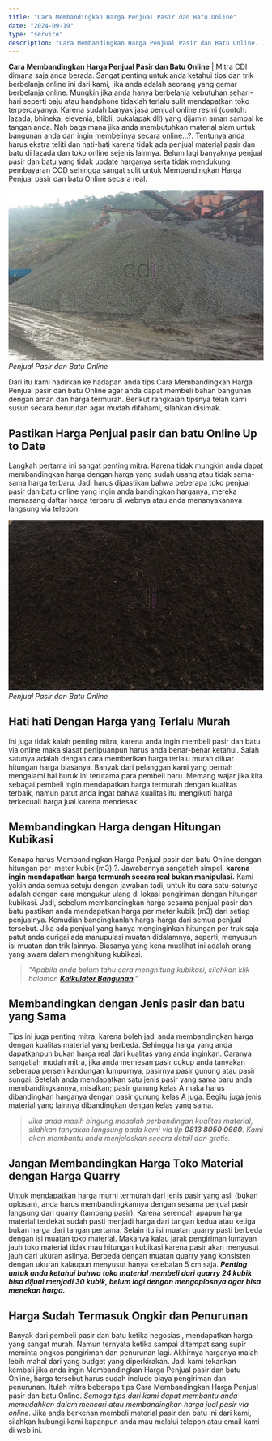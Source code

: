 ```yaml
---
title: "Cara Membandingkan Harga Penjual Pasir dan Batu Online"
date: "2024-09-19"
type: "service"
description: "Cara Membandingkan Harga Penjual Pasir dan Batu Online. Itulah mitra beberapa tips Cara Membandingkan Harga Penjual pasir dan batu Online. _Semoga tips dari..."
---
```


**Cara Membandingkan Harga Penjual Pasir dan Batu Online** | Mitra CDI dimana saja anda berada. Sangat penting untuk anda ketahui tips dan trik berbelanja online ini dari kami, jika anda adalah seorang yang gemar berbelanja online. Mungkin jika anda hanya berbelanja kebutuhan sehari-hari seperti baju atau handphone tidaklah terlalu sulit mendapatkan toko terpercayanya. Karena sudah banyak jasa penjual online resmi (contoh: lazada, bhineka, elevenia, blibli, bukalapak dll) yang dijamin aman sampai ke tangan anda. Nah bagaimana jika anda membutuhkan material alam untuk bangunan anda dan ingin membelinya secara online...?. Tentunya anda harus ekstra teliti dan hati-hati karena tidak ada penjual material pasir dan batu di lazada dan toko online sejenis lainnya. Belum lagi banyaknya penjual pasir dan batu yang tidak update harganya serta tidak mendukung pembayaran COD sehingga sangat sulit untuk Membandingkan Harga Penjual pasir dan batu Online secara real.

![Penjual Pasir dan Batu Online](/images/blog/tambang-split.jpg)
*Penjual Pasir dan Batu Online*

Dari itu kami hadirkan ke hadapan anda tips Cara Membandingkan Harga Penjual pasir dan batu Online agar anda dapat membeli bahan bangunan dengan aman dan harga termurah. Berikut rangkaian tipsnya telah kami susun secara berurutan agar mudah difahami, silahkan disimak.

 ## Pastikan Harga Penjual pasir dan batu Online Up to Date
    
Langkah pertama ini sangat penting mitra. Karena tidak mungkin anda dapat membandingkan harga dengan harga yang sudah usang atau tidak sama-sama harga terbaru. Jadi harus dipastikan bahwa beberapa toko penjual pasir dan batu online yang ingin anda bandingkan harganya, mereka memasang daftar harga terbaru di webnya atau anda menanyakannya langsung via telepon.

![Penjual Pasir dan Batu Online](/images/blog/pasir-beton-hitam.jpg)
*Penjual Pasir dan Batu Online*

 ## Hati hati Dengan Harga yang Terlalu Murah
    
Ini juga tidak kalah penting mitra, karena anda ingin membeli pasir dan batu via online maka siasat penipuanpun harus anda benar-benar ketahui. Salah satunya adalah dengan cara memberikan harga terlalu murah diluar hitungan harga biasanya. Banyak dari pelanggan kami yang pernah mengalami hal buruk ini terutama para pembeli baru. Memang wajar jika kita sebagai pembeli ingin mendapatkan harga termurah dengan kualitas terbaik, namun patut anda ingat bahwa kualitas itu mengikuti harga terkecuali harga jual karena mendesak.

 ## Membandingkan Harga dengan Hitungan Kubikasi
    
Kenapa harus Membandingkan Harga Penjual pasir dan batu Online dengan hitungan per  meter kubik (m3) ?. Jawabannya sangatlah simpel, **karena ingin mendapatkan harga termurah secara real bukan manipulasi.** Kami yakin anda semua setuju dengan jawaban tadi, untuk itu cara satu-satunya adalah dengan cara mengukur ulang di lokasi pengiriman dengan hitungan kubikasi. Jadi, sebelum membandingkan harga sesama penjual pasir dan batu pastikan anda mendapatkan harga per meter kubik (m3) dari setiap penjualnya. Kemudian bandingkanlah harga-harga dari semua penjual tersebut. Jika ada penjual yang hanya menginginkan hitungan per truk saja patut anda curigai ada manupulasi muatan didalamnya, seperti; menyusun isi muatan dan trik lainnya. Biasanya yang kena muslihat ini adalah orang yang awam dalam menghitung kubikasi.
> _"Apabila anda belum tahu cara menghitung kubikasi, silahkan klik halaman **[Kalkulator Bangunan](/page/kalkulator-bangunan)**."_

 ## Membandingkan dengan Jenis pasir dan batu yang Sama
    
Tips ini juga penting mitra, karena boleh jadi anda membandingkan harga dengan kualitas material yang berbeda. Sehingga harga yang anda dapatkanpun bukan harga real dari kualitas yang anda inginkan. Caranya sangatlah mudah mitra, jika anda memesan pasir cukup anda tanyakan seberapa persen kandungan lumpurnya, pasirnya pasir gunung atau pasir sungai. Setelah anda mendapatkan satu jenis pasir yang sama baru anda membandingkannya, misalkan; pasir gunung kelas A maka harus dibandingkan harganya dengan pasir gunung kelas A juga. Begitu juga jenis material yang lainnya dibandingkan dengan kelas yang sama.
> _Jika anda masih bingung masalah perbandingan kualitas material, silahkan tanyakan langsung pada kami via tlp **0813 8050 0660**. Kami akan membantu anda menjelaskan secara detail dan gratis._

 ## Jangan Membandingkan Harga Toko Material dengan Harga Quarry
    
Untuk mendapatkan harga murni termurah dari jenis pasir yang asli (bukan oplosan), anda harus membandingkannya dengan sesama penjual pasir langsung dari quarry (tambang pasir). Karena serendah apapun harga material terdekat sudah pasti menjadi harga dari tangan kedua atau ketiga bukan harga dari tangan pertama. Selain itu isi muatan quarry pasti berbeda dengan isi muatan toko material. Makanya kalau jarak pengiriman lumayan jauh toko material tidak mau hitungan kubikasi karena pasir akan menyusut jauh dari ukuran aslinya. Berbeda dengan muatan quarry yang konsisten dengan ukuran kalaupun menyusut hanya ketebalan 5 cm saja. **_Penting untuk anda ketahui bahwa toko material membeli dari quarry 24 kubik bisa dijual menjadi 30 kubik, belum lagi dengan mengoplosnya agar bisa menekan harga._**

 ## Harga Sudah Termasuk Ongkir dan Penurunan
    
Banyak dari pembeli pasir dan batu ketika negosiasi, mendapatkan harga yang sangat murah. Namun ternyata ketika sampai ditempat sang supir meminta ongkos pengiriman dan penurunan lagi. Akhirnya harganya malah lebih mahal dari yang budget yang diperkirakan. Jadi kami tekankan kembali jika anda ingin Membandingkan Harga Penjual pasir dan batu Online, harga tersebut harus sudah include biaya pengiriman dan penurunan.
Itulah mitra beberapa tips Cara Membandingkan Harga Penjual pasir dan batu Online. _Semoga tips dari kami dapat membantu anda memudahkan dalam mencari atau membandingkan harga jual pasir via online_. Jika anda berkenan membeli material pasir dan batu ini dari kami, silahkan hubungi kami kapanpun anda mau melalui telepon atau email kami di web ini.
